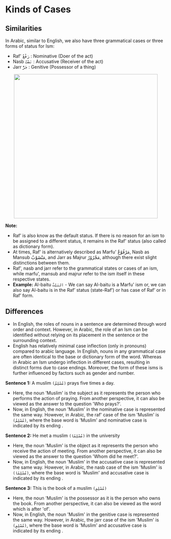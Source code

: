 # Kinds of Cases

## Similarities
In Arabic, similar to English, we also have three grammatical cases or three forms of status for Ism:
- Raf' `رَفْعٌ` : Nominative (Doer of the act)
- Nasb `نَصْبٌ` : Accusative (Receiver of the act)
- Jarr `جَرٌّ` : Genitive (Possessor of a thing)

<p align="center">
  <img src="https://github.com/mdfnam/QnA/assets/156814846/fb167782-dae4-416b-8e46-fa21aa196d26" width="450">
</p>

**Note:**
- Raf’ is also know as the default status. If there is no reason for an ism to be assigned to a different status, it remains in the Raf' status (also called as dictionary form).
- At times, Raf' is alternatively described as Marfu' مَرْفُوْعٌ, Nasb as Mansub مَنْصُوْبٌ, and Jarr as Majrur مَجْرُوْرٌ, although there exist slight distinctions between them.
- Raf', nasb and jarr refer to the grammatical states or cases of an ism, while marfu', mansub and majrur refer to the ism itself in these respective states.
- **Example:** Al-baitu `البَيْتُ` - We can say Al-baitu is a Marfu' ism or, we can also say Al-baitu is in the Raf’ status (state-Raf’) or has case of Raf‘ or in Raf’ form.

## Differences
- In English, the roles of nouns in a sentence are determined through word order and context. However, in Arabic, the role of an Ism can be identified without relying on its placement in the sentence or the surrounding context.
- English has relatively minimal case inflection (only in pronouns) compared to arabic language. In English, nouns in any grammatical case are often identical to the base or dictionary form of the word. Whereas in Arabic an Ism undergo inflection in different cases, resulting in distinct forms due to case endings. Moreover, the form of these isms is further influenced by factors such as gender and number.

**Sentence 1:** A muslim `(مُسْلِمٌ)` prays five times a day.
- Here, the noun 'Muslim' is the subject as it represents the person who performs the action of praying. From another perspective, it can also be viewed as the answer to the question 'Who prays?'.
- Now, in English, the noun 'Muslim' in the nominative case is represented the same way. However, in Arabic, the raf' case of the ism 'Muslim' is `(مُسْلِمٌ)`, where the base word is 'Muslim' and nominative case is indicated by its ending .

**Sentence 2:** He met a muslim `(مُسْلِمًا)` in the university
- Here, the noun 'Muslim' is the object as it represents the person who receive the action of meeting. From another perspective, it can also be viewed as the answer to the question 'Whom did he meet?'.
- Now, in English, the noun 'Muslim' in the accusative case is represented the same way. However, in Arabic, the nasb case of the ism 'Muslim' is `(مُسْلِمًا)`, where the base word is 'Muslim' and accusative case is indicated by its ending .

**Sentence 3:** This is the book of a muslim `(مُسْلِمٍ)` 
- Here, the noun 'Muslim' is the possessor as it is the person who owns the book. From another perspective, it can also be viewed as the word which is after 'of'.
- Now, in English, the noun 'Muslim' in the genitive case is represented the same way. However, in Arabic, the jarr case of the ism 'Muslim' is `(مُسْلِمٍ)`, where the base word is 'Muslim' and accusative case is indicated by its ending .
